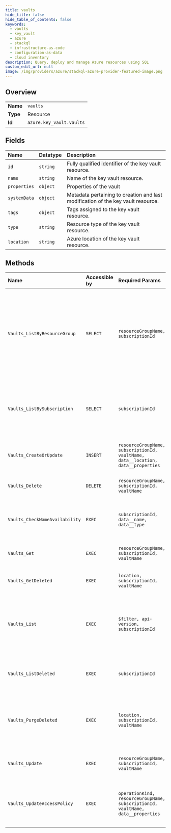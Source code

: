 ```yaml
---
title: vaults
hide_title: false
hide_table_of_contents: false
keywords:
  - vaults
  - key_vault
  - azure    
  - stackql
  - infrastructure-as-code
  - configuration-as-data
  - cloud inventory
description: Query, deploy and manage Azure resources using SQL
custom_edit_url: null
image: /img/providers/azure/stackql-azure-provider-featured-image.png
---
```

  
    

## Overview
<table><tbody>
<tr><td><b>Name</b></td><td><code>vaults</code></td></tr>
<tr><td><b>Type</b></td><td>Resource</td></tr>
<tr><td><b>Id</b></td><td><code>azure.key_vault.vaults</code></td></tr>
</tbody></table>

## Fields
| Name | Datatype | Description |
|:-----|:---------|:------------|
| `id` | `string` | Fully qualified identifier of the key vault resource. |
| `name` | `string` | Name of the key vault resource. |
| `properties` | `object` | Properties of the vault |
| `systemData` | `object` | Metadata pertaining to creation and last modification of the key vault resource. |
| `tags` | `object` | Tags assigned to the key vault resource. |
| `type` | `string` | Resource type of the key vault resource. |
| `location` | `string` | Azure location of the key vault resource. |
## Methods
| Name | Accessible by | Required Params | Description |
|:-----|:--------------|:----------------|:------------|
| `Vaults_ListByResourceGroup` | `SELECT` | `resourceGroupName, subscriptionId` | The List operation gets information about the vaults associated with the subscription and within the specified resource group. |
| `Vaults_ListBySubscription` | `SELECT` | `subscriptionId` | The List operation gets information about the vaults associated with the subscription. |
| `Vaults_CreateOrUpdate` | `INSERT` | `resourceGroupName, subscriptionId, vaultName, data__location, data__properties` | Create or update a key vault in the specified subscription. |
| `Vaults_Delete` | `DELETE` | `resourceGroupName, subscriptionId, vaultName` | Deletes the specified Azure key vault. |
| `Vaults_CheckNameAvailability` | `EXEC` | `subscriptionId, data__name, data__type` | Checks that the vault name is valid and is not already in use. |
| `Vaults_Get` | `EXEC` | `resourceGroupName, subscriptionId, vaultName` | Gets the specified Azure key vault. |
| `Vaults_GetDeleted` | `EXEC` | `location, subscriptionId, vaultName` | Gets the deleted Azure key vault. |
| `Vaults_List` | `EXEC` | `$filter, api-version, subscriptionId` | The List operation gets information about the vaults associated with the subscription. |
| `Vaults_ListDeleted` | `EXEC` | `subscriptionId` | Gets information about the deleted vaults in a subscription. |
| `Vaults_PurgeDeleted` | `EXEC` | `location, subscriptionId, vaultName` | Permanently deletes the specified vault. aka Purges the deleted Azure key vault. |
| `Vaults_Update` | `EXEC` | `resourceGroupName, subscriptionId, vaultName` | Update a key vault in the specified subscription. |
| `Vaults_UpdateAccessPolicy` | `EXEC` | `operationKind, resourceGroupName, subscriptionId, vaultName, data__properties` | Update access policies in a key vault in the specified subscription. |
